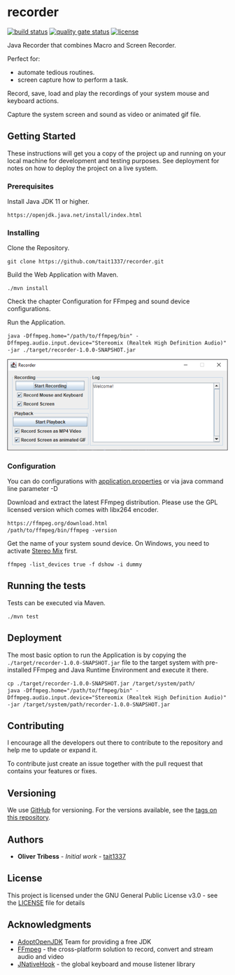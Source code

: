 # recorder
[![build status](https://github.com/Tait1337/recorder/workflows/build/badge.svg)](https://github.com/Tait1337/recorder/actions)
[![quality gate status](https://sonarcloud.io/api/project_badges/measure?project=Tait1337_recorder&metric=alert_status)](https://sonarcloud.io/dashboard?id=Tait1337_recorder)
[![license](https://img.shields.io/github/license/Tait1337/recorder)](LICENSE)

Java Recorder that combines Macro and Screen Recorder.

Perfect for:
- automate tedious routines.
- screen capture how to perform a task.

Record, save, load and play the recordings of your system mouse and keyboard actions.

Capture the system screen and sound as video or animated gif file.

## Getting Started

These instructions will get you a copy of the project up and running on your local machine for development and testing purposes. See deployment for notes on how to deploy the project on a live system.

### Prerequisites

Install Java JDK 11 or higher.
```
https://openjdk.java.net/install/index.html
```

### Installing

Clone the Repository.
```
git clone https://github.com/tait1337/recorder.git
```

Build the Web Application with Maven.
```
./mvn install
```

Check the chapter Configuration for FFmpeg and sound device configurations.

Run the Application.
```
java -Dffmpeg.home="/path/to/ffmpeg/bin" -Dffmpeg.audio.input.device="Stereomix (Realtek High Definition Audio)" -jar ./target/recorder-1.0.0-SNAPSHOT.jar
```

![Screenshot](screenshot_ui.png)

### Configuration

You can do configurations with [application.properties](src/main/resources/application.properties) or via java command line parameter -D

Download and extract the latest FFmpeg distribution. Please use the GPL licensed version which comes with libx264 encoder.
```
https://ffmpeg.org/download.html
/path/to/ffmpeg/bin/ffmpeg -version
```

Get the name of your system sound device. On Windows, you need to activate [Stereo Mix](https://www.howtogeek.com/howto/39532/how-to-enable-stereo-mix-in-windows-7-to-record-audio/) first.
```
ffmpeg -list_devices true -f dshow -i dummy
```

## Running the tests

Tests can be executed via Maven.

```
./mvn test
```

## Deployment

The most basic option to run the Application is by copying the `./target/recorder-1.0.0-SNAPSHOT.jar` file to the target system with pre-installed FFmpeg and Java Runtime Environment and execute it there.

```
cp ./target/recorder-1.0.0-SNAPSHOT.jar /target/system/path/
java -Dffmpeg.home="/path/to/ffmpeg/bin" -Dffmpeg.audio.input.device="Stereomix (Realtek High Definition Audio)" -jar /target/system/path/recorder-1.0.0-SNAPSHOT.jar
```

## Contributing

I encourage all the developers out there to contribute to the repository and help me to update or expand it.

To contribute just create an issue together with the pull request that contains your features or fixes.

## Versioning

We use [GitHub](https://github.com/) for versioning. For the versions available, see the [tags on this repository](https://github.com/tait1337/recorder/tags). 

## Authors

* **Oliver Tribess** - *Initial work* - [tait1337](https://github.com/tait1337)

## License

This project is licensed under the GNU General Public License v3.0 - see the [LICENSE](LICENSE) file for details

## Acknowledgments

* [AdoptOpenJDK](https://adoptopenjdk.net/) Team for providing a free JDK 
* [FFmpeg](https://ffmpeg.org/) - the cross-platform solution to record, convert and stream audio and video
* [JNativeHook](https://github.com/kwhat/jnativehook) - the global keyboard and mouse listener library